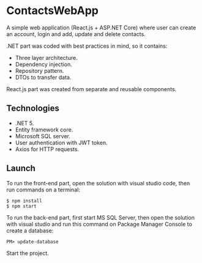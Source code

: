 # ContactsWebApp

A simple web application (React.js + ASP.NET Core) where user can create an account, login and add, update and delete contacts.

.NET part was coded with best practices in mind, so it contains:
- Three layer architecture.
- Dependency injection.
- Repository pattern.
- DTOs to transfer data.

React.js part was created from separate and reusable components.

## Technologies
- .NET 5.
- Entity framework core.
- Microsoft SQL server.
- User authentication with JWT token.
- Axios for HTTP requests.

## Launch
To run the front-end part, open the solution with visual studio code, then run commands on a terminal:
```
$ npm install
$ npm start
```
To run the back-end part, first start MS SQL Server, then open the solution with visual studio and run this command on Package Manager Console to create a database:
```
PM> update-database
```
Start the project.
